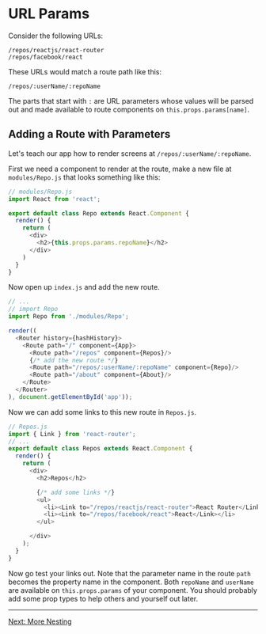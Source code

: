 # URL Params

Consider the following URLs:

```
/repos/reactjs/react-router
/repos/facebook/react
```

These URLs would match a route path like this:

```
/repos/:userName/:repoName
```

The parts that start with `:` are URL parameters whose values will be
parsed out and made available to route components on
`this.props.params[name]`.

## Adding a Route with Parameters

Let's teach our app how to render screens at `/repos/:userName/:repoName`.

First we need a component to render at the route, make a new file at
`modules/Repo.js` that looks something like this:

```js
// modules/Repo.js
import React from 'react';

export default class Repo extends React.Component {
  render() {
    return (
      <div>
        <h2>{this.props.params.repoName}</h2>
      </div>
    )
  }
}
```

Now open up `index.js` and add the new route.

```js
// ...
// import Repo
import Repo from './modules/Repo';

render((
  <Router history={hashHistory}>
    <Route path="/" component={App}>
      <Route path="/repos" component={Repos}/>
      {/* add the new route */}
      <Route path="/repos/:userName/:repoName" component={Repo}/>
      <Route path="/about" component={About}/>
    </Route>
  </Router>
), document.getElementById('app'));
```

Now we can add some links to this new route in `Repos.js`.

```js
// Repos.js
import { Link } from 'react-router';
// ...
export default class Repos extends React.Component {
  render() {
    return (
      <div>
        <h2>Repos</h2>

        {/* add some links */}
        <ul>
          <li><Link to="/repos/reactjs/react-router">React Router</Link></li>
          <li><Link to="/repos/facebook/react">React</Link></li>
        </ul>

      </div>
    );
  }
}
```

Now go test your links out. Note that the parameter name in the route
`path` becomes the property name in the component. Both `repoName` and
`userName` are available on `this.props.params` of your component. You
should probably add some prop types to help others and yourself out
later.

---

[Next: More Nesting](../07-more-nesting/)
